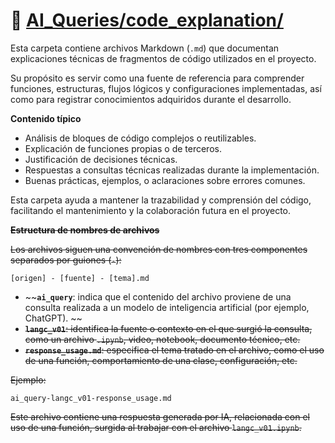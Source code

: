 # 📁 [AI_Queries/code_explanation/](../AI_Queries/code_explanation/)

Esta carpeta contiene archivos Markdown (`.md`) que documentan explicaciones técnicas de fragmentos de código utilizados en el proyecto.

Su propósito es servir como una fuente de referencia para comprender funciones, estructuras, flujos lógicos y configuraciones implementadas, así como para registrar conocimientos adquiridos durante el desarrollo.

**Contenido típico**

- Análisis de bloques de código complejos o reutilizables.
- Explicación de funciones propias o de terceros.
- Justificación de decisiones técnicas.
- Respuestas a consultas técnicas realizadas durante la implementación.
- Buenas prácticas, ejemplos, o aclaraciones sobre errores comunes.

Esta carpeta ayuda a mantener la trazabilidad y comprensión del código, facilitando el mantenimiento y la colaboración futura en el proyecto.  

~~**Estructura de nombres de archivos**~~

~~Los archivos siguen una convención de nombres con tres componentes separados por guiones (`-`):~~

```plaintext
[origen] - [fuente] - [tema].md
```

- ~~**`ai_query`**: indica que el contenido del archivo proviene de una consulta realizada a un modelo de inteligencia artificial (por ejemplo, ChatGPT).  ~~
- ~~**`langc_v01`**: identifica la fuente o contexto en el que surgió la consulta, como un archivo `.ipynb`, video, notebook, documento técnico, etc.~~
- ~~**`response_usage.md`**: especifica el tema tratado en el archivo, como el uso de una función, comportamiento de una clase, configuración, etc.~~

~~Ejemplo:~~

```text
ai_query-langc_v01-response_usage.md
```

~~Este archivo contiene una respuesta generada por IA, relacionada con el uso de una función, surgida al trabajar con el archivo `langc_v01.ipynb`.~~
